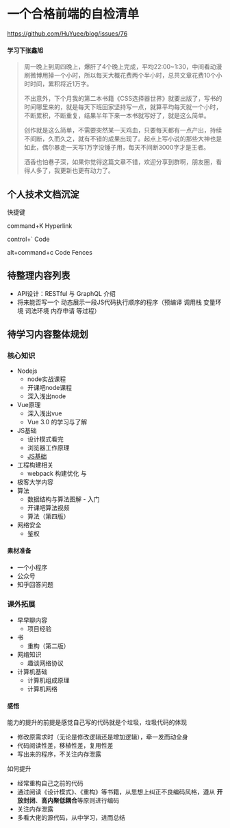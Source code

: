 # 一个合格前端的自检清单

https://github.com/HuYuee/blog/issues/76



#### 学习下张鑫旭

>周一晚上到周四晚上，爆肝了4个晚上完成，平均22:00~1:30，中间看动漫刷微博用掉一个小时，所以每天大概花费两个半小时，总共文章花费10个小时时间，累积将近1万字。
>
>不出意外，下个月我的第二本书籍《CSS选择器世界》就要出版了，写书的时间哪里来的，就是每天下班回家坚持写一点，就算平均每天就一个小时，不断累积，不断重复，结果半年下来一本书就写好了，就是这么简单。
>
>创作就是这么简单，不需要突然某一天鸡血，只要每天都有一点产出，持续不间断，久而久之，就有不错的成果出现了。起点上写小说的那些大神也是如此，偶尔暴走一天写1万字没锤子用，每天不间断3000字才是王者。
>
>酒香也怕巷子深，如果你觉得这篇文章不错，欢迎分享到群啊，朋友圈，看得人多了，我更新也更有动力了。

## 个人技术文档沉淀

快捷键

command+K   Hyperlink

control+`   Code

alt+command+c   Code Fences

## 待整理内容列表

- API设计：RESTful   与 GraphQL 介绍
- 将来能否写一个 动态展示一段JS代码执行顺序的程序（预编译 调用栈 变量环境 词法环境 内存申请 等过程）

## 

## 待学习内容整体规划

### 核心知识

- Nodejs
  - node实战课程
  - 开课吧node课程
  - 深入浅出node
- Vue原理
  - 深入浅出vue
  - Vue 3.0 的学习与了解
- JS基础
  - 设计模式看完
  - 浏览器工作原理
  - [JS基础](https://github.com/mqyqingfeng/Blog)
- 工程构建相关
  - webpack 构建优化 与 
- 极客大学内容
- 算法
  - 数据结构与算法图解 - 入门
  - 开课吧算法视频
  - 算法（第四版）
- 网络安全
  - 鉴权

#### 素材准备

- 一个小程序
- 公众号
- 知乎回答问题



### 课外拓展

- 早早聊内容
  - 项目经验
- 书
  - 重构（第二版）
- 网络知识
  - 趣谈网络协议
- 计算机基础
  - 计算机组成原理
  - 计算机网络



#### 感悟

能力的提升的前提是感觉自己写的代码就是个垃圾，垃圾代码的体现

- 修改原需求时（无论是修改逻辑还是增加逻辑），牵一发而动全身
- 代码阅读性差，移植性差，复用性差
- 写出来的程序，不关注内存泄露

如何提升

- 经常重构自己之前的代码
- 通过阅读《设计模式》、《重构》等书籍，从思想上纠正不良编码风格，遵从 **开放封闭**、**高内聚低耦合**等原则进行编码
- 关注内存泄露
- 多看大佬的源代码，从中学习，进而总结